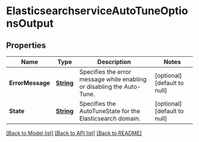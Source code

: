 # ElasticsearchserviceAutoTuneOptionsOutput
## Properties

Name | Type | Description | Notes
------------ | ------------- | ------------- | -------------
**ErrorMessage** | [**String**](string.md) | Specifies the error message while enabling or disabling the Auto-Tune. | [optional] [default to null]
**State** | [**String**](string.md) | Specifies the AutoTuneState for the Elasticsearch domain. | [optional] [default to null]

[[Back to Model list]](../README.md#documentation-for-models) [[Back to API list]](../README.md#documentation-for-api-endpoints) [[Back to README]](../README.md)

